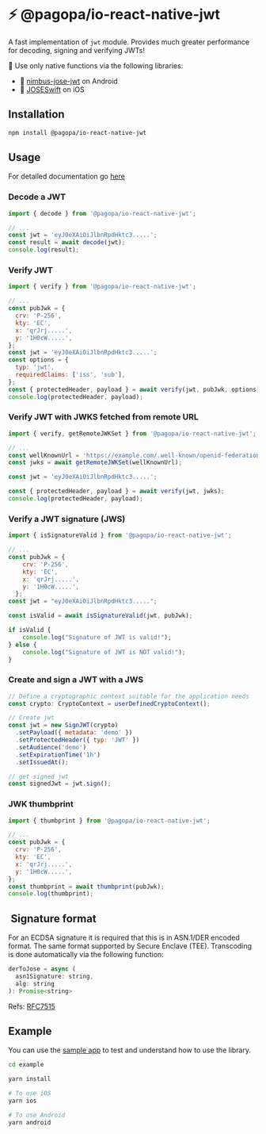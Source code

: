 # ⚡️ @pagopa/io-react-native-jwt

A fast implementation of `jwt` module.
Provides much greater performance for decoding, signing and verifying JWTs!

🚀 Use only native functions via the following libraries:

- 🤖 [nimbus-jose-jwt](https://bitbucket.org/connect2id/nimbus-jose-jwt) on Android
- 📱 [JOSESwift](https://github.com/airsidemobile/JOSESwift/) on iOS

## Installation

```sh
npm install @pagopa/io-react-native-jwt
```

## Usage

For detailed documentation go [here](/docs/modules/index.md)

### Decode a JWT

```js
import { decode } from '@pagopa/io-react-native-jwt';

// ...
const jwt = 'eyJ0eXAiOiJlbnRpdHktc3.....';
const result = await decode(jwt);
console.log(result);
```

### Verify JWT

```js
import { verify } from '@pagopa/io-react-native-jwt';

// ...
const pubJwk = {
  crv: 'P-256',
  kty: 'EC',
  x: 'qrJrj.....',
  y: '1H0cW.....',
};
const jwt = 'eyJ0eXAiOiJlbnRpdHktc3.....';
const options = {
  typ: 'jwt',
  requiredClaims: ['iss', 'sub'],
};
const { protectedHeader, payload } = await verify(jwt, pubJwk, options);
console.log(protectedHeader, payload);
```

### Verify JWT with JWKS fetched from remote URL

```js
import { verify, getRemoteJWKSet } from '@pagopa/io-react-native-jwt';

// ...
const wellKnownUrl = 'https://example.com/.well-known/openid-federation';
const jwks = await getRemoteJWKSet(wellKnownUrl);

const jwt = 'eyJ0eXAiOiJlbnRpdHktc3.....';

const { protectedHeader, payload } = await verify(jwt, jwks);
console.log(protectedHeader, payload);
```

### Verify a JWT signature (JWS)

```js
import { isSignatureValid } from '@pagopa/io-react-native-jwt';

// ...
const pubJwk = {
    crv: 'P-256',
    kty: 'EC',
    x: 'qrJrj.....',
    y: '1H0cW.....',
  };
const jwt = "eyJ0eXAiOiJlbnRpdHktc3.....";

const isValid = await isSignatureValid(jwt, pubJwk);

if isValid {
    console.log("Signature of JWT is valid!");
} else {
    console.log("Signature of JWT is NOT valid!");
}
```

### Create and sign a JWT with a JWS

```js
// Define a cryptographic context suitable for the application needs
const crypto: CryptoContext = userDefinedCryptoContext();

// Create jwt
const jwt = new SignJWT(crypto)
  .setPayload({ metadata: 'demo' })
  .setProtectedHeader({ typ: 'JWT' })
  .setAudience('demo')
  .setExpirationTime('1h')
  .setIssuedAt();

// get signed jwt
const signedJwt = jwt.sign();
```

### JWK thumbprint

```js
import { thumbprint } from '@pagopa/io-react-native-jwt';

// ...
const pubJwk = {
  crv: 'P-256',
  kty: 'EC',
  x: 'qrJrj.....',
  y: '1H0cW.....',
};
const thumbprint = await thumbprint(pubJwk);
console.log(thumbprint);
```

##  Signature format

For an ECDSA signature it is required that this is in ASN.1/DER encoded format.
The same format supported by Secure Enclave (TEE).
Transcoding is done automatically via the following function:

```js
derToJose = async (
  asn1Signature: string,
  alg: string
): Promise<string>
```

Refs: [RFC7515](https://datatracker.ietf.org/doc/html/rfc7515#appendix-A.3.1)

## Example

You can use the [sample app](example) to test and understand how to use the library.

```sh
cd example

yarn install

# To use iOS
yarn ios

# To use Android
yarn android

```
